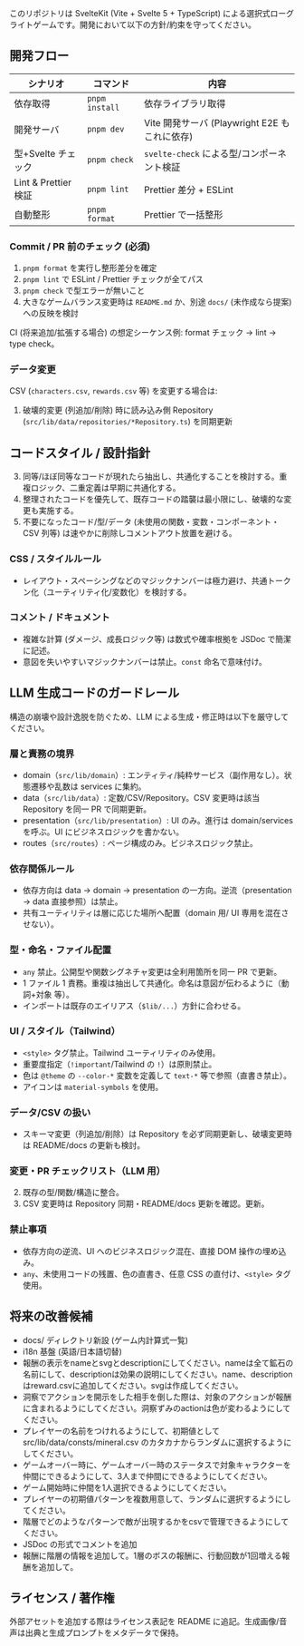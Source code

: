 このリポジトリは SvelteKit (Vite + Svelte 5 + TypeScript) による選択式ローグライトゲームです。開発において以下の方針/約束を守ってください。

## 開発フロー

| シナリオ             | コマンド       | 内容                                          |
| -------------------- | -------------- | --------------------------------------------- |
| 依存取得             | `pnpm install` | 依存ライブラリ取得                            |
| 開発サーバ           | `pnpm dev`     | Vite 開発サーバ (Playwright E2E もこれに依存) |
| 型+Svelte チェック   | `pnpm check`   | `svelte-check` による型/コンポーネント検証    |
| Lint & Prettier 検証 | `pnpm lint`    | Prettier 差分 + ESLint                        |
| 自動整形             | `pnpm format`  | Prettier で一括整形                           |

### Commit / PR 前のチェック (必須)

1. `pnpm format` を実行し整形差分を確定
2. `pnpm lint` で ESLint / Prettier チェックが全てパス
3. `pnpm check` で型エラーが無いこと
4. 大きなゲームバランス変更時は `README.md` か、別途 `docs/` (未作成なら提案) への反映を検討

CI (将来追加/拡張する場合) の想定シーケンス例: format チェック → lint → type check。

### データ変更

CSV (`characters.csv`, `rewards.csv` 等) を変更する場合は:

1. 破壊的変更 (列追加/削除) 時に読み込み側 Repository (`src/lib/data/repositories/*Repository.ts`) を同期更新

## コードスタイル / 設計指針

3. 同等/ほぼ同等なコードが現れたら抽出し、共通化することを検討する。重複ロジック、二重定義は早期に共通化する。
4. 整理されたコードを優先して、既存コードの踏襲は最小限にし、破壊的な変更も実施する。
5. 不要になったコード/型/データ (未使用の関数・変数・コンポーネント・CSV 列等) は速やかに削除しコメントアウト放置を避ける。

### CSS / スタイルルール

- レイアウト・スペーシングなどのマジックナンバーは極力避け、共通トークン化（ユーティリティ化/変数化）を検討する。

### コメント / ドキュメント

- 複雑な計算 (ダメージ、成長ロジック等) は数式や確率根拠を JSDoc で簡潔に記述。
- 意図を失いやすいマジックナンバーは禁止。`const` 命名で意味付け。

## LLM 生成コードのガードレール

構造の崩壊や設計逸脱を防ぐため、LLM による生成・修正時は以下を厳守してください。

### 層と責務の境界

- domain（`src/lib/domain`）: エンティティ/純粋サービス（副作用なし）。状態遷移や乱数は services に集約。
- data（`src/lib/data`）: 定数/CSV/Repository。CSV 変更時は該当 Repository を同一 PR で同期更新。
- presentation（`src/lib/presentation`）: UI のみ。進行は domain/services を呼ぶ。UI にビジネスロジックを書かない。
- routes（`src/routes`）: ページ構成のみ。ビジネスロジック禁止。

### 依存関係ルール

- 依存方向は data → domain → presentation の一方向。逆流（presentation → data 直接参照）は禁止。
- 共有ユーティリティは層に応じた場所へ配置（domain 用/ UI 専用を混在させない）。

### 型・命名・ファイル配置

- `any` 禁止。公開型や関数シグネチャ変更は全利用箇所を同一 PR で更新。
- 1 ファイル 1 責務。重複は抽出して共通化。命名は意図が伝わるように（動詞+対象 等）。
- インポートは既存のエイリアス（`$lib/...`）方針に合わせる。

### UI / スタイル（Tailwind）

- `<style>` タグ禁止。Tailwind ユーティリティのみ使用。
- 重要度指定（`!important`/Tailwind の `!`）は原則禁止。
- 色は `@theme` の `--color-*` 変数を定義して `text-*` 等で参照（直書き禁止）。
- アイコンは `material-symbols` を使用。

### データ/CSV の扱い

- スキーマ変更（列追加/削除）は Repository を必ず同期更新し、破壊変更時は README/docs の更新も検討。

### 変更・PR チェックリスト（LLM 用）

2. 既存の型/関数/構造に整合。
3. CSV 変更時は Repository 同期・README/docs 更新を確認。更新。

### 禁止事項

- 依存方向の逆流、UI へのビジネスロジック混在、直接 DOM 操作の埋め込み。
- `any`、未使用コードの残置、色の直書き、任意 CSS の直付け、`<style>` タグ使用。

## 将来の改善候補

- docs/ ディレクトリ新設 (ゲーム内計算式一覧)
- i18n 基盤 (英語/日本語切替)
- 報酬の表示をnameとsvgとdescriptionにしてください。nameは全て鉱石の名前にして、descriptionは効果の説明にしてください。name、descriptionはreward.csvに追加してください。svgは作成してください。
- 洞察でアクションを開示をした相手を倒した際は、対象のアクションが報酬に含まれるようにしてください。洞察ずみのactionは色が変わるようにしてください。
- プレイヤーの名前をつけれるようにして、初期値としてsrc/lib/data/consts/mineral.csv のカタカナからランダムに選択するようにしてください。
- ゲームオーバー時に、ゲームオーバー時のステータスで対象キャラクターを仲間にできるようにして、3人まで仲間にできるようにしてください。
- ゲーム開始時に仲間を1人選択できるようにしてください。
- プレイヤーの初期値パターンを複数用意して、ランダムに選択するようにしてください。
- 階層でどのようなパターンで敵が出現するかをcsvで管理できるようにしてください。
- JSDoc の形式でコメントを追加
- 報酬に階層の情報を追加して。1層のボスの報酬に、行動回数が1回増える報酬を追加して。

## ライセンス / 著作権

外部アセットを追加する際はライセンス表記を README に追記。生成画像/音声は出典と生成プロンプトをメタデータで保持。
